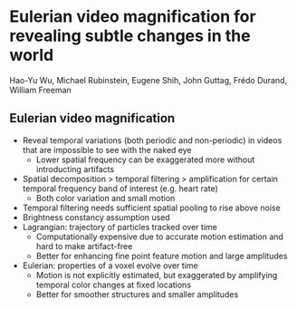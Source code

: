 # Eulerian video magnification for revealing subtle changes in the world
Hao-Yu Wu, Michael Rubinstein, Eugene Shih, John Guttag, Frédo Durand, William Freeman

## Eulerian video magnification
- Reveal temporal variations (both periodic and non-periodic) in videos that are impossible to see with the naked eye
	- Lower spatial frequency can be exaggerated more without introducting artifacts
- Spatial decomposition > temporal filtering > amplification for certain temporal frequency band of interest (e.g. heart rate)
	- Both color variation and small motion
- Temporal filtering needs sufficient spatial pooling to rise above noise
- Brightness constancy assumption used
- Lagrangian: trajectory of particles tracked over time
	- Computationally expensive due to accurate motion estimation and hard to make artifact-free
	- Better for enhancing fine point feature motion and large amplitudes
- Eulerian: properties of a voxel evolve over time
	- Motion is not explicitly estimated, but exaggerated by amplifying temporal color changes at fixed locations
	- Better for smoother structures and smaller amplitudes
	